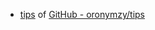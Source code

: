 
- [tips](http://www.tips.mostserio.us/) of [GitHub - oronymzy/tips](https://github.com/oronymzy/tips)